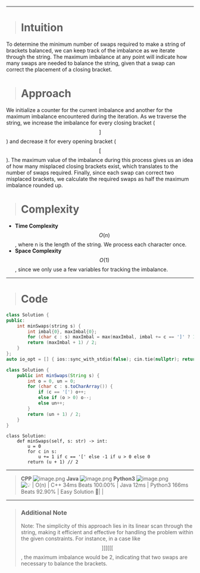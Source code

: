 #
---

> # Intuition
To determine the minimum number of swaps required to make a string of brackets balanced, we can keep track of the imbalance as we iterate through the string. The maximum imbalance at any point will indicate how many swaps are needed to balance the string, given that a swap can correct the placement of a closing bracket.

> # Approach
We initialize a counter for the current imbalance and another for the maximum imbalance encountered during the iteration. As we traverse the string, we increase the imbalance for every closing bracket ($$]$$) and decrease it for every opening bracket ($$[$$). The maximum value of the imbalance during this process gives us an idea of how many misplaced closing brackets exist, which translates to the number of swaps required. Finally, since each swap can correct two misplaced brackets, we calculate the required swaps as half the maximum imbalance rounded up.

> # Complexity
- **Time Complexity** $$O(n)$$, where n is the length of the string. We process each character once.
- **Space Complexity** $$O(1)$$, since we only use a few variables for tracking the imbalance.

---

> # Code
```cpp []
class Solution {
public:
    int minSwaps(string s) {
        int imbal{0}, maxImbal{0};
        for (char c : s) maxImbal = max(maxImbal, imbal += c == ']' ? 1 : -1);
        return (maxImbal + 1) / 2;
    }
};
auto io_opt = [] { ios::sync_with_stdio(false); cin.tie(nullptr); return 0; }();
```
```java []
class Solution {
    public int minSwaps(String s) {
        int o = 0, un = 0;
        for (char c : s.toCharArray()) {
            if (c == '[') o++;
            else if (o > 0) o--;
            else un++;
        }
        return (un + 1) / 2;
    }
}
```
```python3 []
class Solution:
    def minSwaps(self, s: str) -> int:
        u = 0  
        for c in s:
            u += 1 if c == '[' else -1 if u > 0 else 0 
        return (u + 1) // 2 
```

---

> **CPP** 
> ![image.png](https://assets.leetcode.com/users/images/f79447e2-2701-4305-af42-b3e8005f4b28_1728357857.6074657.png)
> **Java** 
> ![image.png](https://assets.leetcode.com/users/images/4044aaef-97b1-40b7-ac8d-4c0faaaaf305_1728359547.4504802.png)
> **Python3** 
> ![image.png](https://assets.leetcode.com/users/images/7d81191c-4679-4e05-8d75-f4bf46e1cb9b_1728359597.2837.png)
![💡 | O(n) | C++ 34ms Beats 100.00% | Java 12ms | Python3 166ms Beats 92.90% | Easy Solution 🧠| | ](https://leetcode.com/problems/minimum-number-of-swaps-to-make-the-string-balanced/description/)

---

> ### **Additional Note**
> Note: The simplicity of this approach lies in its linear scan through the string, making it efficient and effective for handling the problem within the given constraints. For instance, in a case like $$]]][[[$$, the maximum imbalance would be 2, indicating that two swaps are necessary to balance the brackets.
